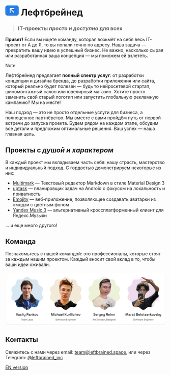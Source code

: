 <h1>
  <img src="compact-logo.PNG" height="32">
  Лефтбрейнед
</h1>

> ### IT-проекты *просто и доступно* для всех

**Привет!** Если вы ищете команду, которая возьмёт на себя весь IT-проект от А до Я, то вы попали точно по адресу. Наша задача — превратить вашу идею в успешный бизнес. Не важно, насколько сырая или разработанная ваша концепция — мы поможем ей взлететь.

> [!NOTE]
> Лефтбрейнед предлагает **полный спектр услуг**: от разработки концепции и дизайна бренда, до разработки приложения или сайта, который реально будет полезен — будь то нейросетевой стартап, шиномонтажный салон или ювелирный магазин. Хотите просто заменить свой старый логотип или запустить глобальную рекламную кампанию? Мы на месте!

Наш подход — это не просто отдельные услуги для бизнеса, а полноценное партнёрство. Мы вместе с вами пройдём путь от первой встречи до запуска проекта. Будем рядом на каждом этапе, обсудим все детали и предложим оптимальные решения. Ваш успех — наша главная цель.

## Проекты с *душой и характером*

В каждый проект мы вкладываем часть себя: нашу страсть, мастерство и индивидуальный подход. С гордостью демонстрируем некоторые из них:

- [Multimark](https://github.com/Leftbrained-Inc/multimark) — Текстовый редактор Markdown в стиле Material Design 3
- [uptask](https://github.com/bulkabuka/UptaskApp) — планировщик задач на Android с фокусом на локальность и приватность
- [Emojity](https://github.com/bulkabuka/Emojity) — веб-приложение, позволяющее создавать аватарки из эмодзи с цветным фоном
- [Yandex Music 3](https://github.com/pank-su/YandexMusic3) — альтернативный кроссплатформенный клиент для Яндекс.Музыки

... и еще много другого!

## Команда

Познакомьтесь с нашей командой: это профессионалы, которые стоят за каждым нашим проектом. Каждый вносит свой вклад в то, чтобы ваши идеи оживали.

![Команда из 4 людей и их должности](team.png)

## Контакты

Свяжитесь с нами через email: team@leftbrained.space, или через Telegram: [@leftbrained_inc](https://leftbrained_inc.t.me)

[EN version](README_en.md)
